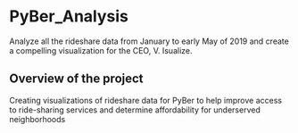 # PyBer_Analysis
Analyze all the rideshare data from January to early May of 2019 and create a compelling visualization for the CEO, V. Isualize.
## Overview of the project 

Creating visualizations of rideshare data for PyBer to help improve access to ride-sharing services and determine affordability for underserved neighborhoods
